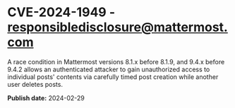 # CVE-2024-1949 - responsibledisclosure@mattermost.com

A race condition in Mattermost versions 8.1.x before 8.1.9, and 9.4.x before 9.4.2 allows an authenticated attacker to gain unauthorized access to individual posts' contents via carefully timed post creation while another user deletes posts.



**Publish date:** 2024-02-29
